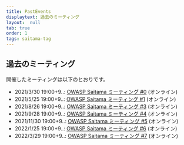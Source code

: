 ```yaml
---
title: PastEvents
displaytext: 過去のミーティング
layout:  null
tab: true
order: 1
tags: saitama-tag
---
```


## 過去のミーティング

開催したミーティングは以下のとおりです。

* 2021/3/30 19:00+9..: [OWASP Saitama ミーティング #0](https://owaspsaitama.connpass.com/event/208691/) (オンライン)
* 2021/5/25 19:00+9..: [OWASP Saitama ミーティング #1](https://owaspsaitama.connpass.com/event/211303/) (オンライン)
* 2021/8/26 19:00+9..: [OWASP Saitama ミーティング #3](https://owaspsaitama.connpass.com/event/215307/) (オンライン)
* 2021/9/28 19:00+9..: [OWASP Saitama ミーティング #4](https://owaspsaitama.connpass.com/event/226012/) (オンライン)
* 2021/11/30 19:00+9..: [OWASP Saitama ミーティング #5](https://owaspsaitama.connpass.com/event/232046/) (オンライン)
* 2022/1/25 19:00+9..: [OWASP Saitama ミーティング #6](https://owaspsaitama.connpass.com/event/233456/) (オンライン)
* 2022/3/29 19:00+9..: [OWASP Saitama ミーティング #7](https://owaspsaitama.connpass.com/event/237914/) (オンライン)
